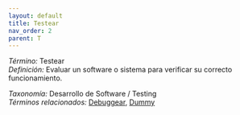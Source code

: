 ```yaml
---
layout: default
title: Testear
nav_order: 2
parent: T
---
```


*Término:* Testear  
*Definición:* Evaluar un software o sistema para verificar su correcto funcionamiento.

*Taxonomía:* Desarrollo de Software / Testing  
*Términos relacionados:* [Debuggear](https://maleniski.github.io/diccionario-angl-tec-mx/docs/alfabeticamente/D/debuggear/), [Dummy](https://maleniski.github.io/diccionario-angl-tec-mx/docs/alfabeticamente/D/dummy/)
